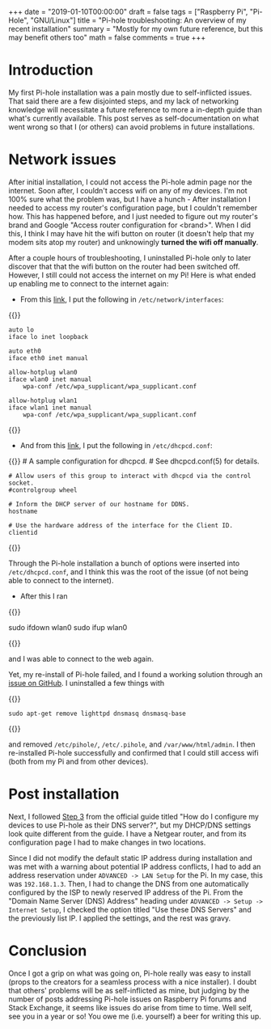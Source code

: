 +++
date = "2019-01-10T00:00:00"
draft = false
tags = ["Raspberry Pi", "Pi-Hole", "GNU/Linux"]
title = "Pi-hole troubleshooting: An overview of my recent installation"
summary = "Mostly for my own future reference, but this may benefit others too"
math = false
comments = true
+++

# Introduction

My first Pi-hole installation was a pain mostly due to self-inflicted
issues. That said there are a few disjointed steps, and my lack of
networking knowledge will necessitate a future reference to more a
in-depth guide than what's currently available. This post serves as
self-documentation on what went wrong so that I (or others) can avoid
problems in future installations.


# Network issues

After initial installation, I could not access the Pi-hole admin page
nor the internet. Soon after, I couldn't access wifi on any of my
devices. I'm not 100% sure what the problem was, but I have a hunch -
After installation I needed to access my router's configuration page,
but I couldn't remember how. This has happened before, and I just
needed to figure out my router's brand and Google "Access router
configuration for \<brand\>". When I did this, I think I may have hit
the wifi button on router (it doesn't help that my modem sits atop my
router) and unknowingly **turned the wifi off manually**.

After a couple hours of troubleshooting, I uninstalled Pi-hole only to
later discover that that the wifi button on the router had been
switched off. However, I still could not access the internet on my Pi!
Here is what ended up enabling me to connect to the internet again:

- From this [link](https://www.raspberrypi.org/forums/viewtopic.php?t=158142), I
  put the following in `/etc/network/interfaces`:

{{<highlight config>}}

    auto lo
    iface lo inet loopback
    
    auto eth0
    iface eth0 inet manual
    
    allow-hotplug wlan0
    iface wlan0 inet manual
        wpa-conf /etc/wpa_supplicant/wpa_supplicant.conf
    
    allow-hotplug wlan1
    iface wlan1 inet manual
        wpa-conf /etc/wpa_supplicant/wpa_supplicant.conf
{{</highlight>}} 

- And from this
  [link](https://www.raspberrypi.org/forums/viewtopic.php?t=158142), I put the
  following in `/etc/dhcpcd.conf`:

{{<highlight config>}}
    # A sample configuration for dhcpcd.
    # See dhcpcd.conf(5) for details.
    
    # Allow users of this group to interact with dhcpcd via the control socket.
    #controlgroup wheel
    
    # Inform the DHCP server of our hostname for DDNS.
    hostname
    
    # Use the hardware address of the interface for the Client ID.
    clientid
{{</highlight>}} 

Through the Pi-hole installation a bunch of options were inserted into
`/etc/dhcpcd.conf`, and I think this was the root of the issue (of not
being able to connect to the internet). 

-   After this I ran

{{<highlight Bash>}}

sudo ifdown wlan0
sudo ifup wlan0

{{</highlight>}} 

and I was able to connect to the web again. 

Yet, my re-install of Pi-hole failed, and I found a working solution
through an [issue on GitHub](https://github.com/pi-hole/pi-hole/issues/1919). I uninstalled a few things with

{{<highlight Bash>}}

    sudo apt-get remove lighttpd dnsmasq dnsmasq-base

{{</highlight>}} 

and removed `/etc/pihole/`, `/etc/.pihole`, and `/var/www/html/admin`.
I then re-installed Pi-hole successfully and confirmed that I could
still access wifi (both from my Pi and from other devices).


# Post installation

Next, I followed [Step 3](https://discourse.pi-hole.net/t/how-do-i-configure-my-devices-to-use-pi-hole-as-their-dns-server/245) from the official guide titled "How do I
configure my devices to use Pi-hole as their DNS server?", but my
DHCP/DNS settings look quite different from the guide. I have a
Netgear router, and from its configuration page I had to make changes
in two locations.

Since I did not modify the default static IP address during
installation and was met with a warning about potential IP address
conflicts, I had to add an address reservation under `ADVANCED -> LAN
Setup` for the Pi. In my case, this was `192.168.1.3`. Then, I had to
change the DNS from one automatically configured by the ISP to newly
reserved IP address of the Pi. From the "Domain Name Server (DNS)
Address" heading under `ADVANCED -> Setup -> Internet Setup`, I
checked the option titled "Use these DNS Servers" and the previously
list IP. I applied the settings, and the rest was gravy.


# Conclusion

Once I got a grip on what was going on, Pi-hole really was easy to
install (props to the creators for a seamless process with a nice
installer). I doubt that others' problems will be as self-inflicted as
mine, but judging by the number of posts addressing Pi-hole issues on
Raspberry Pi forums and Stack Exchange, it seems like issues do arise
from time to time. Well self, see you in a year or so! You owe me
(i.e. yourself) a beer for writing this up.
